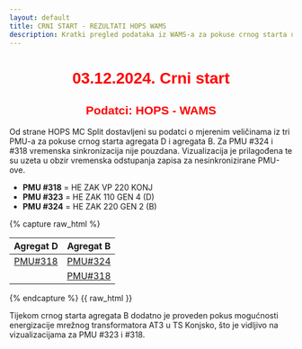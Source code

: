 ```yaml
---
layout: default
title: CRNI START - REZULTATI HOPS WAMS
description: Kratki pregled podataka iz WAMS-a za pokuse crnog starta u HE Zakučac
---
```


<h1 style="text-align: center; font-family: Helvetica; color: red">03.12.2024. Crni start</h1>

<h2 style="text-align: center; font-family: Helvetica; color: red">Podatci: HOPS - WAMS</h2>

Od strane HOPS MC Split dostavljeni su podatci o mjerenim veličinama iz tri PMU-a za pokuse 
crnog starta agregata D i agregata B. Za PMU #324 i #318 vremenska sinkronizacija nije pouzdana.
Vizualizacija je prilagođena te su uzeta u obzir vremenska odstupanja zapisa za nesinkronizirane PMU-ove.

* **PMU #318** = HE ZAK VP 220 KONJ
* **PMU #323** = HE ZAK 110 GEN 4 (D)
* **PMU #324** = HE ZAK 220 GEN 2 (B)

{% capture raw_html %}
<table>
    <thead>
        <tr>
            <th style="text-align:center">Agregat D</th>
            <th style="text-align:center">Agregat B</th>
        </tr>
    </thead>
    <tbody>
        <tr>
            <td style="text-align:center"><a href="{{ site.baseurl }}/cs-agregata-d-pmu-323/">PMU#318</a></td>
            <td style="text-align:center"><a href="{{ site.baseurl }}/cs-agregata-b-pmu-324/">PMU#324</a></td>
        </tr>
        <tr>
            <td style="text-align:center"></td>
            <td style="text-align:center"><a href="{{ site.baseurl }}/cs-agregata-b-pmu-318/">PMU#318</a></td>
        </tr>
    </tbody>
</table>
{% endcapture %}
{{ raw_html }}

Tijekom crnog starta agregata B dodatno je proveden pokus mogućnosti energizacije mrežnog transformatora
AT3 u TS Konjsko, što je vidljivo na vizualizacijama za PMU #323 i #318.


